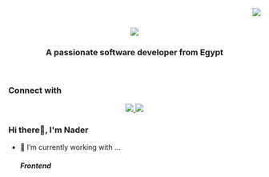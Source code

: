 <img align="right" src="https://visitor-badge.laobi.icu/badge?page_id=naderkhaled15.naderkhaled15" />

<h1 align="center">
    <img src="https://readme-typing-svg.herokuapp.com/?font=Righteous&size=35&center=true&vCenter=true&width=500&height=70&duration=4000&lines=Hi+There!+👋;+I'm+Nader+khaled!;" />
</h1>

<h3 align="center">A passionate software developer from Egypt</h3>

<br/>
<h3 align="left">Connect with</h3>
<div align="center"> 
  <a href="mailto:nader.khaled.dev@gmail.com">
    <img src="https://img.shields.io/badge/Gmail-333333?style=for-the-badge&logo=gmail&logoColor=red" />
  </a>
  <a href="https://linkedin.com/in/nader-khaled-dev" target="_blank">
    <img src="https://img.shields.io/badge/LinkedIn-0077B5?style=for-the-badge&logo=linkedin&logoColor=white" target="_blank" />
  </a>
</div>














### Hi there👋, I'm Nader

- 🔭 I’m currently working with ...

  ##### Frontend



<!--
**naderkhaled15/naderkhaled15** is a ✨ _special_ ✨ repository because its `README.md` (this file) appears on your GitHub profile.
- 🌱 I’m currently learning ...
- 👯 I’m looking to collaborate on ...
- 🤔 I’m looking for help with ...
- 💬 Ask me about ...
- 📫 How to reach me: ...
- 😄 Pronouns: ...
- ⚡ Fun fact: ...
-->
